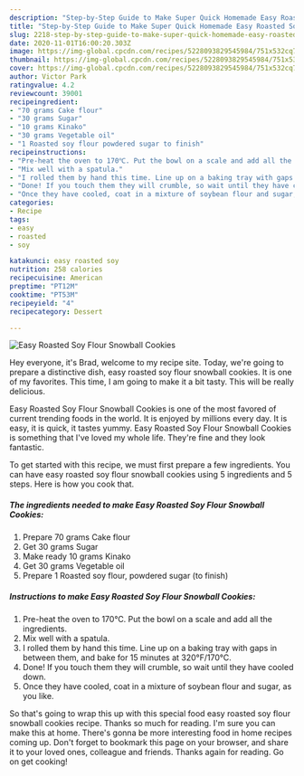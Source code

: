 ```yaml
---
description: "Step-by-Step Guide to Make Super Quick Homemade Easy Roasted Soy Flour Snowball Cookies"
title: "Step-by-Step Guide to Make Super Quick Homemade Easy Roasted Soy Flour Snowball Cookies"
slug: 2218-step-by-step-guide-to-make-super-quick-homemade-easy-roasted-soy-flour-snowball-cookies
date: 2020-11-01T16:00:20.303Z
image: https://img-global.cpcdn.com/recipes/5228093829545984/751x532cq70/easy-roasted-soy-flour-snowball-cookies-recipe-main-photo.jpg
thumbnail: https://img-global.cpcdn.com/recipes/5228093829545984/751x532cq70/easy-roasted-soy-flour-snowball-cookies-recipe-main-photo.jpg
cover: https://img-global.cpcdn.com/recipes/5228093829545984/751x532cq70/easy-roasted-soy-flour-snowball-cookies-recipe-main-photo.jpg
author: Victor Park
ratingvalue: 4.2
reviewcount: 39001
recipeingredient:
- "70 grams Cake flour"
- "30 grams Sugar"
- "10 grams Kinako"
- "30 grams Vegetable oil"
- "1 Roasted soy flour powdered sugar to finish"
recipeinstructions:
- "Pre-heat the oven to 170℃. Put the bowl on a scale and add all the ingredients."
- "Mix well with a spatula."
- "I rolled them by hand this time. Line up on a baking tray with gaps in between them, and bake for 15 minutes at 320°F/170°C."
- "Done! If you touch them they will crumble, so wait until they have cooled down."
- "Once they have cooled, coat in a mixture of soybean flour and sugar, as you like."
categories:
- Recipe
tags:
- easy
- roasted
- soy

katakunci: easy roasted soy 
nutrition: 258 calories
recipecuisine: American
preptime: "PT12M"
cooktime: "PT53M"
recipeyield: "4"
recipecategory: Dessert

---
```



![Easy Roasted Soy Flour Snowball Cookies](https://img-global.cpcdn.com/recipes/5228093829545984/751x532cq70/easy-roasted-soy-flour-snowball-cookies-recipe-main-photo.jpg)

Hey everyone, it's Brad, welcome to my recipe site. Today, we're going to prepare a distinctive dish, easy roasted soy flour snowball cookies. It is one of my favorites. This time, I am going to make it a bit tasty. This will be really delicious.

Easy Roasted Soy Flour Snowball Cookies is one of the most favored of current trending foods in the world. It is enjoyed by millions every day. It is easy, it is quick, it tastes yummy. Easy Roasted Soy Flour Snowball Cookies is something that I've loved my whole life. They're fine and they look fantastic.




To get started with this recipe, we must first prepare a few ingredients. You can have easy roasted soy flour snowball cookies using 5 ingredients and 5 steps. Here is how you cook that.

<!--inarticleads1-->

##### The ingredients needed to make Easy Roasted Soy Flour Snowball Cookies:

1. Prepare 70 grams Cake flour
1. Get 30 grams Sugar
1. Make ready 10 grams Kinako
1. Get 30 grams Vegetable oil
1. Prepare 1 Roasted soy flour, powdered sugar (to finish)




<!--inarticleads2-->

##### Instructions to make Easy Roasted Soy Flour Snowball Cookies:

1. Pre-heat the oven to 170℃. Put the bowl on a scale and add all the ingredients.
1. Mix well with a spatula.
1. I rolled them by hand this time. Line up on a baking tray with gaps in between them, and bake for 15 minutes at 320°F/170°C.
1. Done! If you touch them they will crumble, so wait until they have cooled down.
1. Once they have cooled, coat in a mixture of soybean flour and sugar, as you like.




So that's going to wrap this up with this special food easy roasted soy flour snowball cookies recipe. Thanks so much for reading. I'm sure you can make this at home. There's gonna be more interesting food in home recipes coming up. Don't forget to bookmark this page on your browser, and share it to your loved ones, colleague and friends. Thanks again for reading. Go on get cooking!
